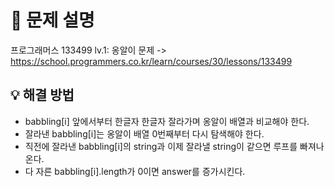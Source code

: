 # 📌 문제 설명

프로그래머스 133499 lv.1: 옹알이
문제 -> https://school.programmers.co.kr/learn/courses/30/lessons/133499

## 💡 해결 방법

- babbling[i] 앞에서부터 한글자 한글자 잘라가며 옹알이 배열과 비교해야 한다.
- 잘라낸 babbling[i]는 옹알이 배열 0번째부터 다시 탐색해야 한다.
- 직전에 잘라낸 babbling[i]의 string과 이제 잘라낼 string이 같으면 루프를 빠져나온다.
- 다 자른 babbling[i].length가 0이면 answer를 증가시킨다.
